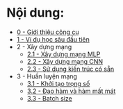 # Nội dung:

-   [0 - Giới thiệu công cụ](https://colab.research.google.com/drive/1TuNLR7Cx5KRqlojKE1Z5-MdIF7-mOuiU?usp=drive_link)
-   [1 - Ví dụ học sâu đầu tiên](https://colab.research.google.com/drive/18EzzlAWbrVuszh_i4Dm8m1GH20so184r?usp=drive_link)
-   2 - Xây dựng mạng
    + [2.1 - Xây dựng mạng MLP](https://colab.research.google.com/drive/17MWWFKLtlClq9C_aLoW33MrVPri3Sn0m?usp=drive_link)
    + [2.2 - Xây dựng mạng CNN](https://colab.research.google.com/drive/1Q_rlhg-LBPrOjtOhPizagzGTjx0JQ2wC?usp=sharing)
    + [2.3 - Sử dụng kiến trúc có sẵn](https://colab.research.google.com/drive/1rjouQsTR8fiWL2AWJr_R3RVDNWBBsD6R?usp=drive_link)
-   3 - Huấn luyện mạng
    + [3.1 - Khởi tạo trọng số](https://colab.research.google.com/drive/1HAJaagCMI3_bCQWKqdK3n1dXkWMZnQpB?usp=sharing)
    + [3.2 - Đạo hàm và hàm mất mát](https://colab.research.google.com/drive/1YDnnxxZz0i8GBKmGdAzFlWCs7l60D7Ix?usp=sharing)
    + [3.3 - Batch size](https://colab.research.google.com/drive/1G-oUcV5Zyjz6iyw3uxqiJh-5CMlU3b81?usp=sharing)
